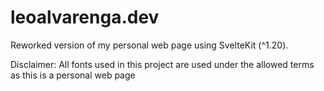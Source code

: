 # leoalvarenga.dev

Reworked version of my personal web page using SvelteKit (^1.20).


Disclaimer:
All fonts used in this project are used under the allowed terms as this is a personal web page